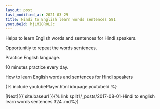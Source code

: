 ```yaml
---
layout: post
last_modified_at: 2021-03-29
title: Hindi to English learn words sentences 581 
youtubeId: hjLMI8R0LJc
---
```

 
 
Helps to learn English words and sentences for Hindi speakers.

Opportunitiy to repeat the words sentences. 

Practice English language. 
 
10 minutes practice every day. 
 
How to learn English words and sentences for Hindi speakers 
 
{% include youtubePlayer.html id=page.youtubeId %}
 
 
[Next]({{ site.baseurl }}{% link  split1/_posts/2017-08-01-Hindi to english learn words sentences 324 .md%})
 
